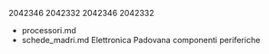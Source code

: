 2042346 
2042332 
2042346 
2042332 
- processori.md 
- schede_madri.md
Elettronica Padovana 
componenti
periferiche 
